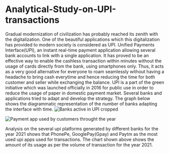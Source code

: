 # Analytical-Study-on-UPI-transactions

Gradual modernization of civilization has probably reached its zenith with the digitalization. One of the beautiful applications which this digitalization has provided to modern society is considered as UPI. Unified Payments Interface(UPI), an instant real-time payment application allowing several bank accounts to link with a single application. It has proved to be an effective way to enable the cashless transaction within minutes without the usage of cards directly from the bank, using smartphones only. Thus, it acts as a very good alternative for everyone to roam seamlessly without having a headache to bring cash everytime and hence reducing the time for both customer and seller while exchanging the balance.
UPI is a part of  the green initiative which was launched officially in 2016 for public use in order to reduce the usage of paper in domestic payment market. Several banks and applications tried to adapt and develop the strategy. The graph below shows the diagrammatic representation of the number of banks adapting the interface with time. 
![Banks active in UPI cropped](https://user-images.githubusercontent.com/56685268/180613143-eefa7095-fff4-4067-8e92-5c41eb077ea7.png)

![Payment app used by customers throught the year](https://user-images.githubusercontent.com/56685268/180613326-ee2aab73-76b0-4442-a3e8-e2c00a19f28a.png)

Analysis on the several upi platforms generated by different banks for the year 2021 shows that PhonePe, GooglePay(Gpay) and Paytm as the most used upi apps used for transactions. The chart shown above shows the amount of its usage as per the volume of transaction for the year 2021.



